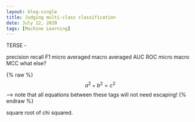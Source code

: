 ```yaml
---
layout: blog-single
title: Judging multi-class classification
date: July 12, 2020
tags: [Machine Learning]
---
```


TERSE -

precision recall F1
micro averaged
macro averaged
AUC ROC micro macro
MCC
what else?

{% raw %}
  $$a^2 + b^2 = c^2$$ --> note that all equations between these tags will not need escaping! 
{% endraw %}

square root of chi squared.